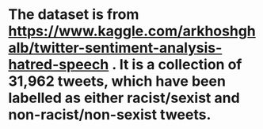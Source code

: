 # The dataset is from https://www.kaggle.com/arkhoshghalb/twitter-sentiment-analysis-hatred-speech . It is a collection of 31,962 tweets, which have been labelled as either racist/sexist and non-racist/non-sexist tweets. 
